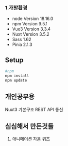 ### 1.개발환경
- node Version 18.16.0
- npm Version 9.5.1
- Vue3 Version 3.3.4
- Nuxt Version 3.5.2
- Sass 1.62
- Pinia 2.1.3


## Setup

```bash
#npm
npm install
npm update
```

## 개인공부용
Nuxt3 기본구조
REST API 통신

## 심심해서 만든것들
1. 애니메이션 자음 퀴즈
